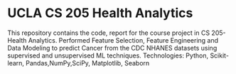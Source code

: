 # UCLA CS 205 Health Analytics
This repository contains the code, report for the course project in CS 205- Health Analytics. 
Performed Feature Selection, Feature Engineering and Data Modeling to predict Cancer from the CDC NHANES datasets using supervised and unsupervised ML techniques.
Technologies: Python, Scikit-learn, Pandas,NumPy,SciPy, Matplotlib, Seaborn
